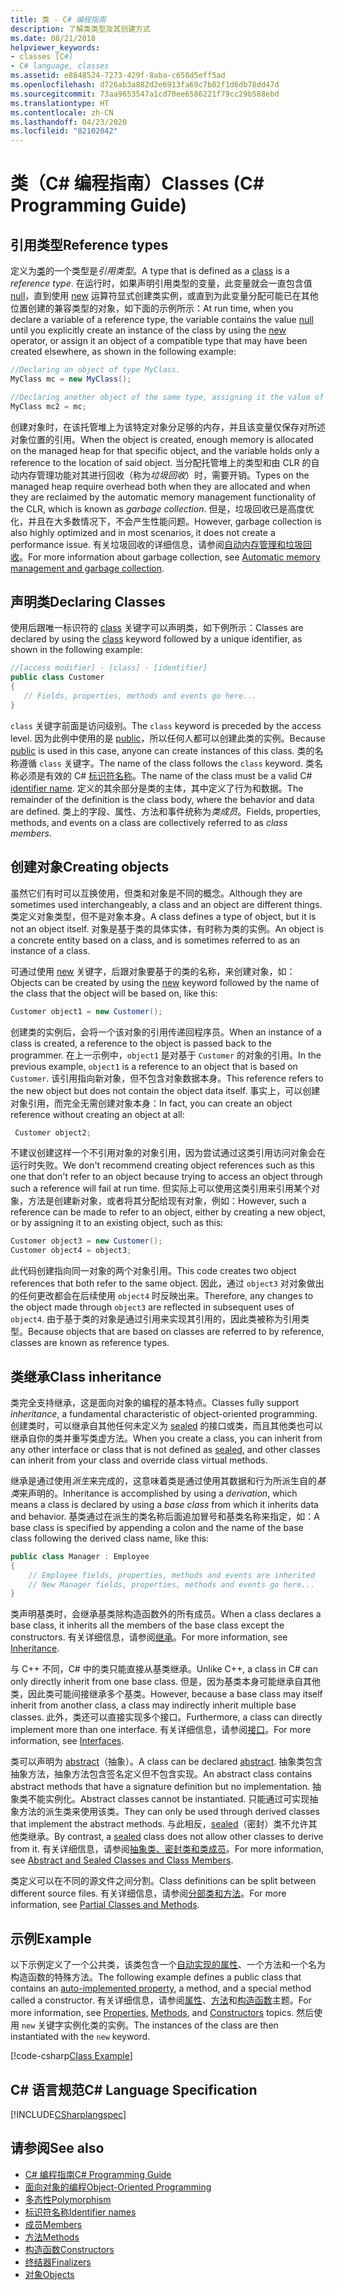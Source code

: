```yaml
---
title: 类 - C# 编程指南
description: 了解类类型及其创建方式
ms.date: 08/21/2018
helpviewer_keywords:
- classes [C#]
- C# language, classes
ms.assetid: e8848524-7273-429f-8aba-c658d5eff5ad
ms.openlocfilehash: d726ab3a882d2e6913fa69c7b82f1d6db78dd47d
ms.sourcegitcommit: 73aa9653547a1cd70ee6586221f79cc29b588ebd
ms.translationtype: HT
ms.contentlocale: zh-CN
ms.lasthandoff: 04/23/2020
ms.locfileid: "82102042"
---
```

# <a name="classes-c-programming-guide"></a><span data-ttu-id="e4a61-103">类（C# 编程指南）</span><span class="sxs-lookup"><span data-stu-id="e4a61-103">Classes (C# Programming Guide)</span></span>

## <a name="reference-types"></a><span data-ttu-id="e4a61-104">引用类型</span><span class="sxs-lookup"><span data-stu-id="e4a61-104">Reference types</span></span>  
<span data-ttu-id="e4a61-105">定义为[类](../../language-reference/keywords/class.md)的一个类型是*引用类型*。</span><span class="sxs-lookup"><span data-stu-id="e4a61-105">A type that is defined as a [class](../../language-reference/keywords/class.md) is a *reference type*.</span></span> <span data-ttu-id="e4a61-106">在运行时，如果声明引用类型的变量，此变量就会一直包含值 [null](../../language-reference/keywords/null.md)，直到使用 [new](../../language-reference/operators/new-operator.md) 运算符显式创建类实例，或直到为此变量分配可能已在其他位置创建的兼容类型的对象，如下面的示例所示：</span><span class="sxs-lookup"><span data-stu-id="e4a61-106">At run time, when you declare a variable of a reference type, the variable contains the value [null](../../language-reference/keywords/null.md) until you explicitly create an instance of the class by using the [new](../../language-reference/operators/new-operator.md) operator, or assign it an object of a compatible type that may have been created elsewhere, as shown in the following example:</span></span>

```csharp
//Declaring an object of type MyClass.
MyClass mc = new MyClass();

//Declaring another object of the same type, assigning it the value of the first object.
MyClass mc2 = mc;
```

<span data-ttu-id="e4a61-107">创建对象时，在该托管堆上为该特定对象分足够的内存，并且该变量仅保存对所述对象位置的引用。</span><span class="sxs-lookup"><span data-stu-id="e4a61-107">When the object is created, enough memory is allocated on the managed heap for that specific object, and the variable holds only a reference to the location of said object.</span></span> <span data-ttu-id="e4a61-108">当分配托管堆上的类型和由 CLR 的自动内存管理功能对其进行回收（称为*垃圾回收*）时，需要开销。</span><span class="sxs-lookup"><span data-stu-id="e4a61-108">Types on the managed heap require overhead both when they are allocated and when they are reclaimed by the automatic memory management functionality of the CLR, which is known as *garbage collection*.</span></span> <span data-ttu-id="e4a61-109">但是，垃圾回收已是高度优化，并且在大多数情况下，不会产生性能问题。</span><span class="sxs-lookup"><span data-stu-id="e4a61-109">However, garbage collection is also highly optimized and in most scenarios, it does not create a performance issue.</span></span> <span data-ttu-id="e4a61-110">有关垃圾回收的详细信息，请参阅[自动内存管理和垃圾回收](../../../standard/garbage-collection/fundamentals.md)。</span><span class="sxs-lookup"><span data-stu-id="e4a61-110">For more information about garbage collection, see [Automatic memory management and garbage collection](../../../standard/garbage-collection/fundamentals.md).</span></span>  
  
## <a name="declaring-classes"></a><span data-ttu-id="e4a61-111">声明类</span><span class="sxs-lookup"><span data-stu-id="e4a61-111">Declaring Classes</span></span>

 <span data-ttu-id="e4a61-112">使用后跟唯一标识符的 [class](../../language-reference/keywords/class.md) 关键字可以声明类，如下例所示：</span><span class="sxs-lookup"><span data-stu-id="e4a61-112">Classes are declared by using the [class](../../language-reference/keywords/class.md) keyword followed by a unique identifier, as shown in the following example:</span></span>

 ```csharp
//[access modifier] - [class] - [identifier]
 public class Customer
 {
    // Fields, properties, methods and events go here...
 }
```

 <span data-ttu-id="e4a61-113">`class` 关键字前面是访问级别。</span><span class="sxs-lookup"><span data-stu-id="e4a61-113">The `class` keyword is preceded by the access level.</span></span> <span data-ttu-id="e4a61-114">因为此例中使用的是 [public](../../language-reference/keywords/public.md)，所以任何人都可以创建此类的实例。</span><span class="sxs-lookup"><span data-stu-id="e4a61-114">Because [public](../../language-reference/keywords/public.md) is used in this case, anyone can create instances of this class.</span></span> <span data-ttu-id="e4a61-115">类的名称遵循 `class` 关键字。</span><span class="sxs-lookup"><span data-stu-id="e4a61-115">The name of the class follows the `class` keyword.</span></span> <span data-ttu-id="e4a61-116">类名称必须是有效的 C# [标识符名称](../inside-a-program/identifier-names.md)。</span><span class="sxs-lookup"><span data-stu-id="e4a61-116">The name of the class must be a valid C# [identifier name](../inside-a-program/identifier-names.md).</span></span> <span data-ttu-id="e4a61-117">定义的其余部分是类的主体，其中定义了行为和数据。</span><span class="sxs-lookup"><span data-stu-id="e4a61-117">The remainder of the definition is the class body, where the behavior and data are defined.</span></span> <span data-ttu-id="e4a61-118">类上的字段、属性、方法和事件统称为*类成员*。</span><span class="sxs-lookup"><span data-stu-id="e4a61-118">Fields, properties, methods, and events on a class are collectively referred to as *class members*.</span></span>  
  
## <a name="creating-objects"></a><span data-ttu-id="e4a61-119">创建对象</span><span class="sxs-lookup"><span data-stu-id="e4a61-119">Creating objects</span></span>

<span data-ttu-id="e4a61-120">虽然它们有时可以互换使用，但类和对象是不同的概念。</span><span class="sxs-lookup"><span data-stu-id="e4a61-120">Although they are sometimes used interchangeably, a class and an object are different things.</span></span> <span data-ttu-id="e4a61-121">类定义对象类型，但不是对象本身。</span><span class="sxs-lookup"><span data-stu-id="e4a61-121">A class defines a type of object, but it is not an object itself.</span></span> <span data-ttu-id="e4a61-122">对象是基于类的具体实体，有时称为类的实例。</span><span class="sxs-lookup"><span data-stu-id="e4a61-122">An object is a concrete entity based on a class, and is sometimes referred to as an instance of a class.</span></span>  
  
 <span data-ttu-id="e4a61-123">可通过使用 [new](../../language-reference/operators/new-operator.md) 关键字，后跟对象要基于的类的名称，来创建对象，如：</span><span class="sxs-lookup"><span data-stu-id="e4a61-123">Objects can be created by using the [new](../../language-reference/operators/new-operator.md) keyword followed by the name of the class that the object will be based on, like this:</span></span>  

 ```csharp
 Customer object1 = new Customer();
 ```

 <span data-ttu-id="e4a61-124">创建类的实例后，会将一个该对象的引用传递回程序员。</span><span class="sxs-lookup"><span data-stu-id="e4a61-124">When an instance of a class is created, a reference to the object is passed back to the programmer.</span></span> <span data-ttu-id="e4a61-125">在上一示例中，`object1` 是对基于 `Customer` 的对象的引用。</span><span class="sxs-lookup"><span data-stu-id="e4a61-125">In the previous example, `object1` is a reference to an object that is based on `Customer`.</span></span> <span data-ttu-id="e4a61-126">该引用指向新对象，但不包含对象数据本身。</span><span class="sxs-lookup"><span data-stu-id="e4a61-126">This reference refers to the new object but does not contain the object data itself.</span></span> <span data-ttu-id="e4a61-127">事实上，可以创建对象引用，而完全无需创建对象本身：</span><span class="sxs-lookup"><span data-stu-id="e4a61-127">In fact, you can create an object reference without creating an object at all:</span></span>  

```csharp
 Customer object2;
```

 <span data-ttu-id="e4a61-128">不建议创建这样一个不引用对象的对象引用，因为尝试通过这类引用访问对象会在运行时失败。</span><span class="sxs-lookup"><span data-stu-id="e4a61-128">We don't recommend creating object references such as this one that don't refer to an object because trying to access an object through such a reference will fail at run time.</span></span> <span data-ttu-id="e4a61-129">但实际上可以使用这类引用来引用某个对象，方法是创建新对象，或者将其分配给现有对象，例如：</span><span class="sxs-lookup"><span data-stu-id="e4a61-129">However, such a reference can be made to refer to an object, either by creating a new object, or by assigning it to an existing object, such as this:</span></span>  

 ```csharp
 Customer object3 = new Customer();
 Customer object4 = object3;
```
  
 <span data-ttu-id="e4a61-130">此代码创建指向同一对象的两个对象引用。</span><span class="sxs-lookup"><span data-stu-id="e4a61-130">This code creates two object references that both refer to the same object.</span></span> <span data-ttu-id="e4a61-131">因此，通过 `object3` 对对象做出的任何更改都会在后续使用 `object4` 时反映出来。</span><span class="sxs-lookup"><span data-stu-id="e4a61-131">Therefore, any changes to the object made through `object3` are reflected in subsequent uses of `object4`.</span></span> <span data-ttu-id="e4a61-132">由于基于类的对象是通过引用来实现其引用的，因此类被称为引用类型。</span><span class="sxs-lookup"><span data-stu-id="e4a61-132">Because objects that are based on classes are referred to by reference, classes are known as reference types.</span></span>  
  
## <a name="class-inheritance"></a><span data-ttu-id="e4a61-133">类继承</span><span class="sxs-lookup"><span data-stu-id="e4a61-133">Class inheritance</span></span>  

<span data-ttu-id="e4a61-134">类完全支持继承，这是面向对象的编程的基本特点。</span><span class="sxs-lookup"><span data-stu-id="e4a61-134">Classes fully support *inheritance*, a fundamental characteristic of object-oriented programming.</span></span> <span data-ttu-id="e4a61-135">创建类时，可以继承自其他任何未定义为 [sealed](../../language-reference/keywords/sealed.md) 的接口或类，而且其他类也可以继承自你的类并重写类虚方法。</span><span class="sxs-lookup"><span data-stu-id="e4a61-135">When you create a class, you can inherit from any other interface or class that is not defined as [sealed](../../language-reference/keywords/sealed.md), and other classes can inherit from your class and override class virtual methods.</span></span>

<span data-ttu-id="e4a61-136">继承是通过使用*派生*来完成的，这意味着类是通过使用其数据和行为所派生自的*基类*来声明的。</span><span class="sxs-lookup"><span data-stu-id="e4a61-136">Inheritance is accomplished by using a *derivation*, which means a class is declared by using a *base class* from which it inherits data and behavior.</span></span> <span data-ttu-id="e4a61-137">基类通过在派生的类名称后面追加冒号和基类名称来指定，如：</span><span class="sxs-lookup"><span data-stu-id="e4a61-137">A base class is specified by appending a colon and the name of the base class following the derived class name, like this:</span></span>  

 ```csharp
 public class Manager : Employee
 {
     // Employee fields, properties, methods and events are inherited
     // New Manager fields, properties, methods and events go here...
 }
 ```

<span data-ttu-id="e4a61-138">类声明基类时，会继承基类除构造函数外的所有成员。</span><span class="sxs-lookup"><span data-stu-id="e4a61-138">When a class declares a base class, it inherits all the members of the base class except the constructors.</span></span> <span data-ttu-id="e4a61-139">有关详细信息，请参阅[继承](inheritance.md)。</span><span class="sxs-lookup"><span data-stu-id="e4a61-139">For more information, see [Inheritance](inheritance.md).</span></span>
  
<span data-ttu-id="e4a61-140">与 C++ 不同，C# 中的类只能直接从基类继承。</span><span class="sxs-lookup"><span data-stu-id="e4a61-140">Unlike C++, a class in C# can only directly inherit from one base class.</span></span> <span data-ttu-id="e4a61-141">但是，因为基类本身可能继承自其他类，因此类可能间接继承多个基类。</span><span class="sxs-lookup"><span data-stu-id="e4a61-141">However, because a base class may itself inherit from another class, a class may indirectly inherit multiple base classes.</span></span> <span data-ttu-id="e4a61-142">此外，类还可以直接实现多个接口。</span><span class="sxs-lookup"><span data-stu-id="e4a61-142">Furthermore, a class can directly implement more than one interface.</span></span> <span data-ttu-id="e4a61-143">有关详细信息，请参阅[接口](../interfaces/index.md)。</span><span class="sxs-lookup"><span data-stu-id="e4a61-143">For more information, see [Interfaces](../interfaces/index.md).</span></span>  
  
<span data-ttu-id="e4a61-144">类可以声明为 [abstract](../../language-reference/keywords/abstract.md)（抽象）。</span><span class="sxs-lookup"><span data-stu-id="e4a61-144">A class can be declared [abstract](../../language-reference/keywords/abstract.md).</span></span> <span data-ttu-id="e4a61-145">抽象类包含抽象方法，抽象方法包含签名定义但不包含实现。</span><span class="sxs-lookup"><span data-stu-id="e4a61-145">An abstract class contains abstract methods that have a signature definition but no implementation.</span></span> <span data-ttu-id="e4a61-146">抽象类不能实例化。</span><span class="sxs-lookup"><span data-stu-id="e4a61-146">Abstract classes cannot be instantiated.</span></span> <span data-ttu-id="e4a61-147">只能通过可实现抽象方法的派生类来使用该类。</span><span class="sxs-lookup"><span data-stu-id="e4a61-147">They can only be used through derived classes that implement the abstract methods.</span></span> <span data-ttu-id="e4a61-148">与此相反，[sealed](../../language-reference/keywords/sealed.md)（密封）类不允许其他类继承。</span><span class="sxs-lookup"><span data-stu-id="e4a61-148">By contrast, a [sealed](../../language-reference/keywords/sealed.md) class does not allow other classes to derive from it.</span></span> <span data-ttu-id="e4a61-149">有关详细信息，请参阅[抽象类、密封类和类成员](abstract-and-sealed-classes-and-class-members.md)。</span><span class="sxs-lookup"><span data-stu-id="e4a61-149">For more information, see [Abstract and Sealed Classes and Class Members](abstract-and-sealed-classes-and-class-members.md).</span></span>  
  
<span data-ttu-id="e4a61-150">类定义可以在不同的源文件之间分割。</span><span class="sxs-lookup"><span data-stu-id="e4a61-150">Class definitions can be split between different source files.</span></span> <span data-ttu-id="e4a61-151">有关详细信息，请参阅[分部类和方法](partial-classes-and-methods.md)。</span><span class="sxs-lookup"><span data-stu-id="e4a61-151">For more information, see [Partial Classes and Methods](partial-classes-and-methods.md).</span></span>  
  
## <a name="example"></a><span data-ttu-id="e4a61-152">示例</span><span class="sxs-lookup"><span data-stu-id="e4a61-152">Example</span></span>

<span data-ttu-id="e4a61-153">以下示例定义了一个公共类，该类包含一个[自动实现的属性](auto-implemented-properties.md)、一个方法和一个名为构造函数的特殊方法。</span><span class="sxs-lookup"><span data-stu-id="e4a61-153">The following example defines a public class that contains an [auto-implemented property](auto-implemented-properties.md), a method, and a special method called a constructor.</span></span> <span data-ttu-id="e4a61-154">有关详细信息，请参阅[属性](properties.md)、[方法](methods.md)和[构造函数](constructors.md)主题。</span><span class="sxs-lookup"><span data-stu-id="e4a61-154">For more information, see [Properties](properties.md), [Methods](methods.md), and [Constructors](constructors.md) topics.</span></span> <span data-ttu-id="e4a61-155">然后使用 `new` 关键字实例化类的实例。</span><span class="sxs-lookup"><span data-stu-id="e4a61-155">The instances of the class are then instantiated with the `new` keyword.</span></span>  
  
[!code-csharp[Class Example](~/samples/snippets/csharp/programming-guide/classes-and-structs/class-example.cs)]
  
## <a name="c-language-specification"></a><span data-ttu-id="e4a61-156">C# 语言规范</span><span class="sxs-lookup"><span data-stu-id="e4a61-156">C# Language Specification</span></span>

[!INCLUDE[CSharplangspec](~/includes/csharplangspec-md.md)]  
  
## <a name="see-also"></a><span data-ttu-id="e4a61-157">请参阅</span><span class="sxs-lookup"><span data-stu-id="e4a61-157">See also</span></span>

- [<span data-ttu-id="e4a61-158">C# 编程指南</span><span class="sxs-lookup"><span data-stu-id="e4a61-158">C# Programming Guide</span></span>](../index.md)
- [<span data-ttu-id="e4a61-159">面向对象的编程</span><span class="sxs-lookup"><span data-stu-id="e4a61-159">Object-Oriented Programming</span></span>](../concepts/object-oriented-programming.md)
- [<span data-ttu-id="e4a61-160">多态性</span><span class="sxs-lookup"><span data-stu-id="e4a61-160">Polymorphism</span></span>](polymorphism.md)
- [<span data-ttu-id="e4a61-161">标识符名称</span><span class="sxs-lookup"><span data-stu-id="e4a61-161">Identifier names</span></span>](../inside-a-program/identifier-names.md)
- [<span data-ttu-id="e4a61-162">成员</span><span class="sxs-lookup"><span data-stu-id="e4a61-162">Members</span></span>](members.md)
- [<span data-ttu-id="e4a61-163">方法</span><span class="sxs-lookup"><span data-stu-id="e4a61-163">Methods</span></span>](methods.md)
- [<span data-ttu-id="e4a61-164">构造函数</span><span class="sxs-lookup"><span data-stu-id="e4a61-164">Constructors</span></span>](constructors.md)
- [<span data-ttu-id="e4a61-165">终结器</span><span class="sxs-lookup"><span data-stu-id="e4a61-165">Finalizers</span></span>](destructors.md)
- [<span data-ttu-id="e4a61-166">对象</span><span class="sxs-lookup"><span data-stu-id="e4a61-166">Objects</span></span>](objects.md)
